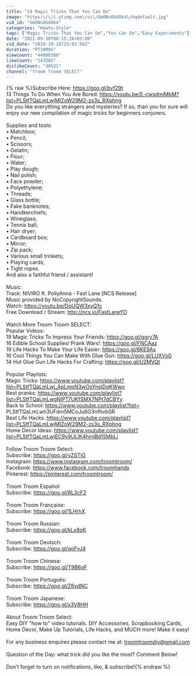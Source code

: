 ```yaml
---
title: "14 Magic Tricks That You Can Do"
image: "https:\/\/i.ytimg.com\/vi\/GmONnOGdOk4\/hqdefault.jpg"
vid_id: "GmONnOGdOk4"
categories: "Howto-Style"
tags: ["Magic Tricks That You Can Do","You Can Do","Easy Experiments"]
date: "2021-09-30T00:15:26+03:00"
vid_date: "2018-10-28T15:01:56Z"
duration: "PT10M9S"
viewcount: "44000360"
likeCount: "143565"
dislikeCount: "30521"
channel: "Troom Troom SELECT"
---
```

{% raw %}Subscribe Here: <a rel="nofollow" target="blank" href="https://goo.gl/bvf29t">https://goo.gl/bvf29t</a><br />13 Things To Do When You Are Bored: <a rel="nofollow" target="blank" href="https://youtu.be/E-cwsdmiMbM?list=PLStfTQaLmLwjMIZoW29M2-zs3s_RXphng">https://youtu.be/E-cwsdmiMbM?list=PLStfTQaLmLwjMIZoW29M2-zs3s_RXphng</a><br />Do you like everything strangers and mysteries? If so, than you for sure will enjoy our new compilation of magic tricks for beginners conjurers.<br /><br />Supplies and tools:<br />• Matchbox;<br />• Pencil;<br />• Scissors;<br />• Gelatin;<br />• Flour;<br />• Water;<br />• Play dough;<br />• Nail polish;<br />• Face powder;<br />• Polyethylene;<br />• Threads;<br />• Glass bottle;<br />• Fake banknotes;<br />• Handkerchiefs;<br />• Wineglass;<br />• Tennis ball;<br />• Hair dryer;<br />• Cardboard box;<br />• Mirror;<br />• Zip pack;<br />• Various small trinkets;<br />• Playing cards;<br />• Tight ropes.<br />And also a faithful friend / assistant!<br /><br />Music:<br />Track: NIVIRO ft. PollyAnna - Fast Lane [NCS Release]<br />Music provided by NoCopyrightSounds.<br />Watch: <a rel="nofollow" target="blank" href="https://youtu.be/DqUQW3xyQ1c">https://youtu.be/DqUQW3xyQ1c</a><br />Free Download / Stream: <a rel="nofollow" target="blank" href="http://ncs.io/FastLaneYO">http://ncs.io/FastLaneYO</a><br /><br />Watch More Troom Troom SELECT: <br />Popular Videos: <br />19 Magic Tricks To Impress Your Friends: <a rel="nofollow" target="blank" href="https://goo.gl/ggry7A">https://goo.gl/ggry7A</a><br />16 Edible School Supplies! Prank Wars!: <a rel="nofollow" target="blank" href="https://goo.gl/FNCAaz">https://goo.gl/FNCAaz</a> <br />19 Life Hacks To Make Your Life Easier: <a rel="nofollow" target="blank" href="https://goo.gl/6KE9As">https://goo.gl/6KE9As</a><br />16 Cool Things You Can Make With Glue Gun: <a rel="nofollow" target="blank" href="https://goo.gl/LUXVsG">https://goo.gl/LUXVsG</a><br />14 Hot Glue Gun Life Hacks For Crafting: <a rel="nofollow" target="blank" href="https://goo.gl/U2MVQt">https://goo.gl/U2MVQt</a><br /><br />Popular Playlists:<br />Magic Tricks: <a rel="nofollow" target="blank" href="https://www.youtube.com/playlist?list=PLStfTQaLmLwj_ApLmpN3wOsYnsIDqKWwo">https://www.youtube.com/playlist?list=PLStfTQaLmLwj_ApLmpN3wOsYnsIDqKWwo</a><br />Best pranks: <a rel="nofollow" target="blank" href="https://www.youtube.com/playlist?list=PLStfTQaLmLwgNIPT7UKfSMX7NPt7dCBYv">https://www.youtube.com/playlist?list=PLStfTQaLmLwgNIPT7UKfSMX7NPt7dCBYv</a><br />Back to School: <a rel="nofollow" target="blank" href="https://www.youtube.com/playlist?list=">https://www.youtube.com/playlist?list=</a> PLStfTQaLmLwh3UFdm5MCoJu6G3nfhvbSR<br />Best Life Hacks: <a rel="nofollow" target="blank" href="https://www.youtube.com/playlist?list=PLStfTQaLmLwjMIZoW29M2-zs3s_RXphng">https://www.youtube.com/playlist?list=PLStfTQaLmLwjMIZoW29M2-zs3s_RXphng</a><br />Home Decor Ideas: <a rel="nofollow" target="blank" href="https://www.youtube.com/playlist?list=PLStfTQaLmLwjEC9v9ULlK4hmjBd15MbLi">https://www.youtube.com/playlist?list=PLStfTQaLmLwjEC9v9ULlK4hmjBd15MbLi</a><br /><br />Follow Troom Troom Select:<br />Subscribe: <a rel="nofollow" target="blank" href="https://goo.gl/yZSTiG">https://goo.gl/yZSTiG</a><br />Instagram: <a rel="nofollow" target="blank" href="https://www.instagram.com/troomtroom/">https://www.instagram.com/troomtroom/</a><br />Facebook: <a rel="nofollow" target="blank" href="https://www.facebook.com/troomhands">https://www.facebook.com/troomhands</a><br />Pinterest: <a rel="nofollow" target="blank" href="https://pinterest.com/troomtroom/">https://pinterest.com/troomtroom/</a><br /><br />Troom Troom Español: <br />Subscribe: <a rel="nofollow" target="blank" href="https://goo.gl/RL3cF2">https://goo.gl/RL3cF2</a><br /><br />Troom Troom Française:<br />Subscribe: <a rel="nofollow" target="blank" href="https://goo.gl/1LHrhX">https://goo.gl/1LHrhX</a><br /><br />Troom Troom Russian: <br />Subscribe: <a rel="nofollow" target="blank" href="https://goo.gl/kLx8qK">https://goo.gl/kLx8qK</a><br /><br />Troom Troom Deutsch:<br />Subscribe:  <a rel="nofollow" target="blank" href="https://goo.gl/qoFyJ4">https://goo.gl/qoFyJ4</a><br /><br />Troom Troom Chinese:<br />Subscribe:  <a rel="nofollow" target="blank" href="https://goo.gl/T9B6oF">https://goo.gl/T9B6oF</a><br /><br />Troom Troom Português:<br />Subscribe:  <a rel="nofollow" target="blank" href="https://goo.gl/Z6vdNC">https://goo.gl/Z6vdNC</a><br /><br />Troom Troom Japanese:<br />Subscribe: <a rel="nofollow" target="blank" href="https://goo.gl/x3V8HH">https://goo.gl/x3V8HH</a><br /><br />About Troom Troom Select: <br />Easy DIY &quot;how to&quot; video tutorials. DIY Accessories, Scrapbooking Cards, Home Décor, Make Up Tutorials, Life Hacks, and MUCH more! Make it easy! <br /><br />For any business enquires please contact me at: troomtroomdiy@gmail.com<br /><br />Question of the Day: what trick did you like the most? Comment Below!<br /><br />Don’t forget to turn on notifications, like, &amp; subscribe!{% endraw %}
